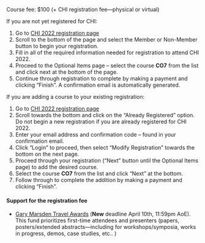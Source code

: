 Course fee: $100 (+ CHI registration fee—physical or virtual)

If you are not yet registered for CHI:
1. Go to [CHI 2022 registration page](https://cvent.me/AgNgla)
2. Scroll to the bottom of the page and select the Member or Non-Member button to begin your registration. 
3. Fill in all of the required information needed for registration to attend CHI 2022.
4. Proceed to the Optional Items page – select the course __CO7__ from the list and click next at the bottom of the page.
5. Continue through registration to complete by making a payment and clicking “Finish”. A confirmation email is automatically generated.
 
If you are adding a course to your existing registration:
1. Go to [CHI 2022 registration page](https://cvent.me/AgNgla)
2. Scroll towards the bottom and click on the “Already Registered” option. Do not begin a new registration if you are already registered for CHI 2022.
3. Enter your email address and confirmation code – found in your confirmation email.
4. Click “Login” to proceed, then select “Modify Registration” towards the bottom on the next page.
5. Proceed through your registration (“Next” button until the Optional Items page) to add the desired course.
6. Select the course __CO7__ from the list and click “Next” at the bottom.
7. Follow through to complete the addition by making a payment and clicking “Finish”.


#### Support for the registration fee
* [Gary Marsden Travel Awards](https://sigchi.submittable.com/submit/165150/gary-marsden-travel-awards) (**New** deadline April 10th, 11:59pm AoE). This fund prioritizes first-time attendees and presenters (papers, posters/extended abstracts—including for workshops/symposia, works in progress, demos, case studies, etc.. )
